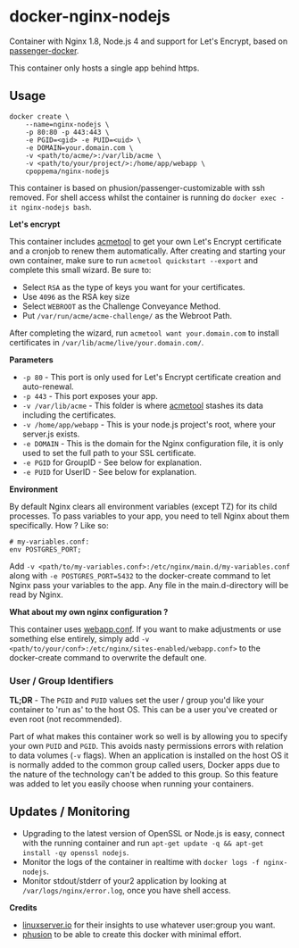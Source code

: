 # docker-nginx-nodejs

Container with Nginx 1.8, Node.js 4 and support for Let's Encrypt, based on [passenger-docker](https://github.com/phusion/passenger-docker).

This container only hosts a single app behind https.

## Usage

```
docker create \
    --name=nginx-nodejs \
    -p 80:80 -p 443:443 \
    -e PGID=<gid> -e PUID=<uid> \
    -e DOMAIN=your.domain.com \
    -v <path/to/acme/>:/var/lib/acme \
    -v <path/to/your/project/>:/home/app/webapp \
    cpoppema/nginx-nodejs
```

This container is based on phusion/passenger-customizable with ssh removed. For shell access whilst the container is running do `docker exec -it nginx-nodejs bash`.

**Let's encrypt**

This container includes [acmetool](https://github.com/hlandau/acme) to get your own Let's Encrypt certificate and a cronjob to renew them automatically. After creating and starting your own container, make sure to run `acmetool quickstart --export` and complete this small wizard. Be sure to:

* Select `RSA` as the type of keys you want for your certificates.
* Use `4096` as the RSA key size
* Select `WEBROOT` as the Challenge Conveyance Method.
* Put `/var/run/acme/acme-challenge/` as the Webroot Path.

After completing the wizard, run `acmetool want your.domain.com` to install certificates in `/var/lib/acme/live/your.domain.com/`.

**Parameters**

* `-p 80` - This port is only used for Let's Encrypt certificate creation and auto-renewal.
* `-p 443` - This port exposes your app.
* `-v /var/lib/acme` - This folder is where [acmetool](https://github.com/hlandau/acme) stashes its data including the certificates.
* `-v /home/app/webapp` - This is your node.js project's root, where your server.js exists.
* `-e DOMAIN` - This is the domain for the Nginx configuration file, it is only used to set the full path to your SSL certificate.
* `-e PGID` for GroupID - See below for explanation.
* `-e PUID` for UserID - See below for explanation.

**Environment**

By default Nginx clears all environment variables (except TZ) for its child processes. To pass variables to your app, you need to tell Nginx about them specifically. How ? Like so:

```
# my-variables.conf:
env POSTGRES_PORT;
```

Add `-v <path/to/my-variables.conf>:/etc/nginx/main.d/my-variables.conf` along with `-e POSTGRES_PORT=5432` to the docker-create command to let Nginx pass your variables to the app. Any file in the main.d-directory will be read by Nginx.

**What about my own nginx configuration ?**

This container uses [webapp.conf](./sites-enabled/webapp.conf). If you want to make adjustments or use something else entirely, simply add `-v <path/to/your/conf>:/etc/nginx/sites-enabled/webapp.conf>` to the docker-create command to overwrite the default one.

### User / Group Identifiers

**TL;DR** - The `PGID` and `PUID` values set the user / group you'd like your container to 'run as' to the host OS. This can be a user you've created or even root (not recommended).

Part of what makes this container work so well is by allowing you to specify your own `PUID` and `PGID`. This avoids nasty permissions errors with relation to data volumes (`-v` flags). When an application is installed on the host OS it is normally added to the common group called users, Docker apps due to the nature of the technology can't be added to this group. So this feature was added to let you easily choose when running your containers.

## Updates / Monitoring

* Upgrading to the latest version of OpenSSL or Node.js is easy, connect with the running container and run `apt-get update -q && apt-get install -qy openssl nodejs`.
* Monitor the logs of the container in realtime with `docker logs -f nginx-nodejs`.
* Monitor stdout/stderr of your2 application by looking at `/var/logs/nginx/error.log`, once you have shell access.


**Credits**
* [linuxserver.io](https://github.com/linuxserver) for their insights to use whatever user:group you want.
* [phusion](https://github.com/phusion/passenger-docker) to be able to create this docker with minimal effort.
